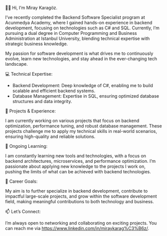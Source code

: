👋🏻 Hi, I’m Miray Karagöz.

I’ve recently completed the Backend Software Specialist program at Acunmedya Academy, where I gained hands-on experience in backend development, focusing on technologies such as C# and SQL. Currently, I’m pursuing a dual degree in Computer Programming and Business Administration at Istanbul University, blending technical expertise with strategic business knowledge.

My passion for software development is what drives me to continuously evolve, learn new technologies, and stay ahead in the ever-changing tech landscape.

💻 Technical Expertise:

- Backend Development: Deep knowledge of C#, enabling me to build scalable and efficient backend systems.
- Database Management: Expertise in SQL, ensuring optimized database structures and data integrity.
  
🔭 Projects & Experience:

I am currently working on various projects that focus on backend optimization, performance tuning, and robust database management. These projects challenge me to apply my technical skills in real-world scenarios, ensuring high-quality and reliable solutions.

🌱 Ongoing Learning:

I am constantly learning new tools and technologies, with a focus on backend architectures, microservices, and performance optimization. I’m passionate about applying new knowledge to the projects I work on, pushing the limits of what can be achieved with backend technologies.

🎯 Career Goals:

My aim is to further specialize in backend development, contribute to impactful large-scale projects, and grow within the software development field, making meaningful contributions to both technology and business.

📫 Let’s Connect:

I’m always open to networking and collaborating on exciting projects. 
You can reach me via https://www.linkedin.com/in/miraykarag%C3%B6z/.
